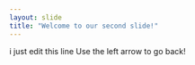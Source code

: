 ```yaml
---
layout: slide
title: "Welcome to our second slide!"
---
```

i just edit this line
Use the left arrow to go back!
